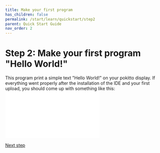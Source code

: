 ```yaml
---
title: Make your first program
has_children: false
permalink: /start/learn/quickstart/step2
parent: Quick Start Guide
nav_order: 2
---
```


# Step 2: Make your first program "Hello World!"
This program print a simple text "Hello World!" on your pokitto display. If everything went properly after the installation of the IDE and your first upload, you should come up with something like this:  
![hello world](/Examples/cpp/HelloWorldNew.md)


[Next step]({{site.url}}{{site.baseurl}}/start/learn/quickstart/step3)
